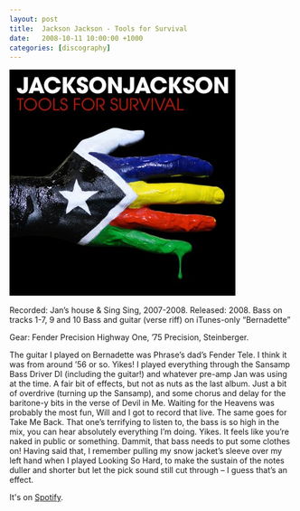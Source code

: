 ```yaml
---
layout: post
title:  Jackson Jackson - Tools for Survival
date:   2008-10-11 10:00:00 +1000
categories: [discography]
---
```


![](/assets/discography/tools-for-survival.jpg)

Recorded: Jan’s house & Sing Sing, 2007-2008.
Released: 2008.
Bass on tracks 1-7, 9 and 10
Bass and guitar (verse riff) on iTunes-only “Bernadette”

Gear: Fender Precision Highway One, ’75 Precision, Steinberger. 

The guitar I played on Bernadette was Phrase’s dad’s Fender Tele. I think it was from around ’56 or so. Yikes! I played everything through the Sansamp Bass Driver DI (including the guitar!) and whatever pre-amp Jan was using at the time. A fair bit of effects, but not as nuts as the last album. Just a bit of overdrive (turning up the Sansamp), and some chorus and delay for the baritone-y bits in the verse of Devil in Me. Waiting for the Heavens was probably the most fun, Will and I got to record that live. The same goes for Take Me Back. That one’s terrifying to listen to, the bass is so high in the mix, you can hear absolutely everything I’m doing. Yikes. It feels like you’re naked in public or something. Dammit, that bass needs to put some clothes on! Having said that, I remember pulling my snow jacket’s sleeve over my left hand when I played Looking So Hard, to make the sustain of the notes duller and shorter but let the pick sound still cut through – I guess that’s an effect.

It's on [Spotify](https://open.spotify.com/album/2y9WgOLcfj24XCrPTjTc3o?si=vzq7q3o8TJeahnlRZulMOw).